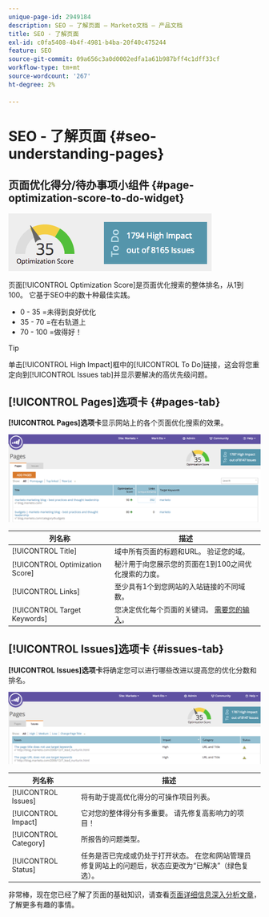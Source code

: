 ```yaml
---
unique-page-id: 2949184
description: SEO — 了解页面 — Marketo文档 — 产品文档
title: SEO - 了解页面
exl-id: c0fa5408-4b4f-4981-b4ba-20f40c475244
feature: SEO
source-git-commit: 09a656c3a0d0002edfa1a61b987bff4c1dff33cf
workflow-type: tm+mt
source-wordcount: '267'
ht-degree: 2%

---
```


# SEO - 了解页面 {#seo-understanding-pages}

## 页面优化得分/待办事项小组件 {#page-optimization-score-to-do-widget}

![](assets/image2014-9-17-21-3a52-3a3.png)

页面[!UICONTROL Optimization Score]是页面优化搜索的整体排名，从1到100。 它基于SEO中的数十种最佳实践。

* 0 - 35 =未得到良好优化
* 35 - 70 =在右轨道上
* 70 - 100 =做得好！

>[!TIP]
>
>单击[!UICONTROL High Impact]框中的[!UICONTROL To Do]链接，这会将您重定向到[!UICONTROL Issues tab]并显示要解决的高优先级问题。

## [!UICONTROL Pages]选项卡 {#pages-tab}

**[!UICONTROL Pages]选项卡**&#x200B;显示网站上的各个页面优化搜索的效果。

![](assets/image2014-9-17-21-3a52-3a41.png)

| 列名称 | 描述 |
|---|---|
| [!UICONTROL Title] | 域中所有页面的标题和URL。 验证您的域。 |
| [!UICONTROL Optimization Score] | 秘汁用于向您展示您的页面在1到100之间优化搜索的力度。 |
| [!UICONTROL Links] | 至少具有1个到您网站的入站链接的不同域数。 |
| [!UICONTROL Target Keywords] | 您决定优化每个页面的关键词。 [需要您的输入](/help/marketo/product-docs/additional-apps/seo/pages/seo-using-the-page-detail-drill-down.md)。 |

## [!UICONTROL Issues]选项卡 {#issues-tab}

**[!UICONTROL Issues]选项卡**&#x200B;将确定您可以进行哪些改进以提高您的优化分数和排名。

![](assets/image2014-9-17-21-3a53-3a15.png)

| 列名称 | 描述 |
|---|---|
| [!UICONTROL Issues] | 将有助于提高优化得分的可操作项目列表。 |
| [!UICONTROL Impact] | 它对您的整体得分有多重要。 请先修复高影响力的项目！ |
| [!UICONTROL Category] | 所报告的问题类型。 |
| [!UICONTROL Status] | 任务是否已完成或仍处于打开状态。 在您和网站管理员修复网站上的问题后，状态应更改为“已解决”（绿色复选）。 |

非常棒，现在您已经了解了页面的基础知识，请查看[页面详细信息深入分析文章](/help/marketo/product-docs/additional-apps/seo/pages/seo-using-the-page-detail-drill-down.md)，了解更多有趣的事情。
